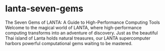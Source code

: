 # lanta-seven-gems
The Seven Gems of LANTA: A Guide to High-Performance Computing Tools Welcome to the magical world of LANTA, where high-performance computing transforms into an adventure of discovery. Just as the beautiful Thai island of Lanta holds natural treasures, our LANTA supercomputer harbors powerful computational gems waiting to be mastered.
